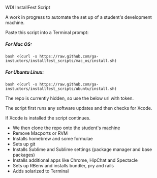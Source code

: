 WDI InstallFest Script

A work in progress to automate the set up of a student's development machine.

Paste this script into a Terminal prompt:

##### For Mac OS:

```
bash <(curl -s https://raw.github.com/ga-instuctors/installfest_scripts/mac_os/install.sh)
```
##### For Ubuntu Linux:

```
bash <(curl -s https://raw.github.com/ga-instuctors/installfest_scripts/ubuntu/install.sh)
```

The repo is currently hidden, so use the below url with token.

The script first runs any software updates and then checks for Xcode.

If Xcode is installed the script continues.

- We then clone the repo onto the student's machine
- Remove Macports or RVM
- Installs homebrew and some formulae
- Sets up git
- Installs Sublime and Sublime settings (package manager and base packages)
- Installs additional apps like Chrome, HipChat and Spectacle
- Sets up RBenv and installs bundler, pry and rails
- Adds solarized to Terminal
